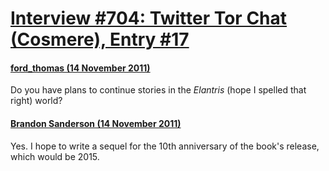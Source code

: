 # [Interview #704: Twitter Tor Chat (Cosmere), Entry #17](https://www.theoryland.com/intvmain.php?i=704#17)

#### [ford\_thomas (14 November 2011)](http://twitter.com/ford_thomas/status/136147925226098688)

Do you have plans to continue stories in the
*Elantris*
(hope I spelled that right) world?

#### [Brandon Sanderson (14 November 2011)](http://twitter.com/BrandSanderson/status/136150291241381888)

Yes. I hope to write a sequel for the 10th anniversary of the book's release, which would be 2015.

